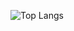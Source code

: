 <p> 
  <img alt="Top Langs"src="https://github-readme-stats.vercel.app/api/top-langs/?username=niiharamegumu&hide=liquid&langs_count=8&theme=dracula" />
<!--   <img alt="github stats" src="https://github-readme-stats.vercel.app/api?username=niiharamegumu&theme=dracula&show_icons=true" /> -->
</p>
